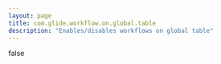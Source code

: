 ```yaml
---
layout: page
title: com.glide.workflow.on.global.table
description: "Enables/disables workflows on global table"
---
```

false